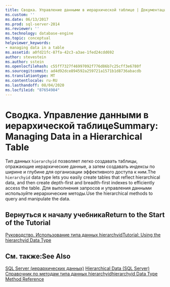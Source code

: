 ```yaml
---
title: Сводка. Управление данными в иерархической таблице | Документация Майкрософт
ms.custom: ''
ms.date: 06/13/2017
ms.prod: sql-server-2014
ms.reviewer: ''
ms.technology: database-engine
ms.topic: conceptual
helpviewer_keywords:
- managing data in a table
ms.assetid: a0fd21fc-87fa-42c3-a3ae-1fed24cdd692
author: stevestein
ms.author: sstein
ms.openlocfilehash: c55ff7327f46997092f776d86b7c25cff3e6780f
ms.sourcegitcommit: ad4d92dce894592a259721a1571b1d8736abacdb
ms.translationtype: MT
ms.contentlocale: ru-RU
ms.lasthandoff: 08/04/2020
ms.locfileid: "87654984"
---
```

# <a name="summary-managing-data-in-a-hierarchical-table"></a><span data-ttu-id="aa987-102">Сводка. Управление данными в иерархической таблице</span><span class="sxs-lookup"><span data-stu-id="aa987-102">Summary: Managing Data in a Hierarchical Table</span></span>
  <span data-ttu-id="aa987-103">Тип данных `hierarchyid` позволяет легко создавать таблицы, отражающие иерархические данные, а затем создавать индексы по ширине и глубине для организации эффективного доступа к ним.</span><span class="sxs-lookup"><span data-stu-id="aa987-103">The `hierarchyid` data type lets you easily create tables that reflect hierarchical data, and then create depth-first and breadth-first indexes to efficiently access the table.</span></span> <span data-ttu-id="aa987-104">Для выполнения запросов и управления данными используйте иерархические методы.</span><span class="sxs-lookup"><span data-stu-id="aa987-104">Use the hierarchical methods to query and manipulate the data.</span></span>  
  
## <a name="return-to-the-start-of-the-tutorial"></a><span data-ttu-id="aa987-105">Вернуться к началу учебника</span><span class="sxs-lookup"><span data-stu-id="aa987-105">Return to the Start of the Tutorial</span></span>  
 [<span data-ttu-id="aa987-106">Руководство. Использование типа данных hierarchyid</span><span class="sxs-lookup"><span data-stu-id="aa987-106">Tutorial: Using the hierarchyid Data Type</span></span>](tutorial-using-the-hierarchyid-data-type.md)  
  
## <a name="see-also"></a><span data-ttu-id="aa987-107">См. также:</span><span class="sxs-lookup"><span data-stu-id="aa987-107">See Also</span></span>  
 <span data-ttu-id="aa987-108">[SQL Server &#40;иерархических данных&#41;](../hierarchical-data-sql-server.md) </span><span class="sxs-lookup"><span data-stu-id="aa987-108">[Hierarchical Data &#40;SQL Server&#41;](../hierarchical-data-sql-server.md) </span></span>  
 [<span data-ttu-id="aa987-109">Справочник по методам типа данных hierarchyid</span><span class="sxs-lookup"><span data-stu-id="aa987-109">hierarchyid Data Type Method Reference</span></span>](/sql/t-sql/data-types/hierarchyid-data-type-method-reference)  
  
  
